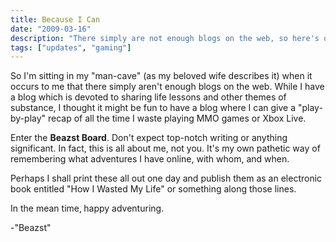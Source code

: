 ```yaml
---
title: Because I Can
date: "2009-03-16"
description: "There simply are not enough blogs on the web, so here's one more."
tags: ["updates", "gaming"]
---
```


So I'm sitting in my "man-cave" (as my beloved wife describes it) when it occurs to me that there simply aren't enough blogs on the web. While I have a blog which is devoted to sharing life lessons and other themes of substance, I thought it might be fun to have a blog where I can give a "play-by-play" recap of all the time I waste playing MMO games or Xbox Live.

Enter the **Beazst Board**. Don't expect top-notch writing or anything significant. In fact, this is all about me, not you. It's my own pathetic way of remembering what adventures I have online, with whom, and when.

Perhaps I shall print these all out one day and publish them as an electronic book entitled "How I Wasted My Life" or something along those lines.

In the mean time‚ happy adventuring.

-"Beazst"
